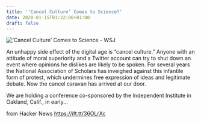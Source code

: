 ```yaml
---
title: '‘Cancel Culture’ Comes to Science?'
date: 2020-01-15T01:22:00+01:00
draft: false
---
```


![](https://images.wsj.net/im-143485/social "‘Cancel Culture’ Comes to Science - WSJ")  

An unhappy side effect of the digital age is “cancel culture.” Anyone with an attitude of moral superiority and a Twitter account can try to shut down an event where opinions he dislikes are likely to be spoken. For several years the National Association of Scholars has inveighed against this infantile form of protest, which undermines free expression of ideas and legitimate debate. Now the cancel caravan has arrived at our door.

We are holding a conference co-sponsored by the Independent Institute in Oakland, Calif., in early...

  
  
from Hacker News https://ift.tt/36OLrXc